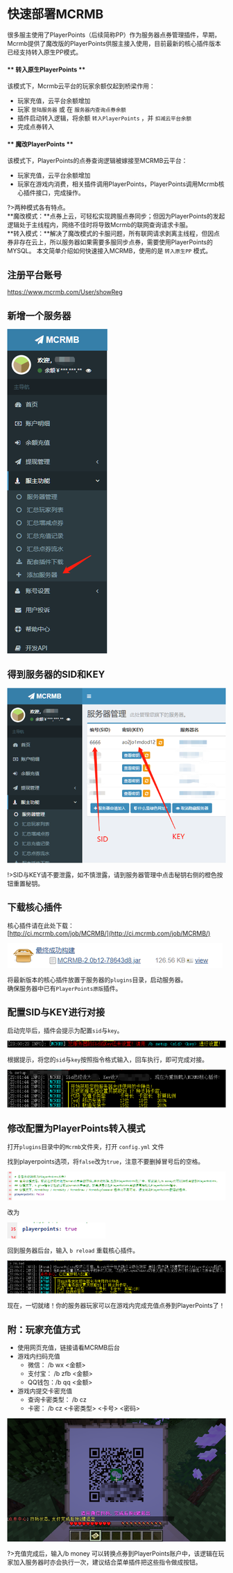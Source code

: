 # 快速部署MCRMB

很多服主使用了PlayerPoints（后续简称PP）作为服务器点券管理插件，早期，Mcrmb提供了魔改版的PlayerPoints供服主接入使用，目前最新的核心插件版本已经支持转入原生PP模式。


<!-- tabs:start -->

#### ** 转入原生PlayerPoints **

该模式下，Mcrmb云平台的玩家余额仅起到桥梁作用：

* 玩家充值，云平台余额增加
* 玩家 `登陆服务器` 或 在 `服务器内查询点券余额`
* 插件启动转入逻辑，将余额 `转入PlayerPoints` ，并 `扣减云平台余额`
* 完成点券转入

#### ** 魔改PlayerPoints **

该模式下，PlayerPoints的点券查询逻辑被嫁接至MCRMB云平台：

* 玩家充值，云平台余额增加
* 玩家在游戏内消费，相关插件调用PlayerPoints，PlayerPoints调用Mcrmb核心插件接口，完成操作。

<!-- tabs:end -->


?>两种模式各有特点。  
**魔改模式：**点券上云，可轻松实现跨服点券同步；但因为PlayerPoints的发起逻辑处于主线程内，网络不佳时将导致Mcrmb的联网查询请求卡服。  
**转入模式：**解决了魔改模式的卡服问题，所有联网请求剥离主线程，但因点券非存在云上，所以服务器如果需要多服同步点券，需要使用PlayerPoints的MYSQL。
本文简单介绍如何快速接入MCRMB，使用的是 `转入原生PP` 模式。

## 注册平台账号

https://www.mcrmb.com/User/showReg

## 新增一个服务器

![](.gitbook/assets/image%20%284%29.png)

## 得到服务器的SID和KEY

![](.gitbook/assets/image%20%286%29.png)

!>SID与KEY请不要泄露，如不慎泄露，请到服务器管理中点击秘钥右侧的橙色按钮重置秘钥。
## 下载核心插件

核心插件请在此处下载：  
[http://ci.mcrmb.com/job/MCRMB/](http://ci.mcrmb.com/job/MCRMB/)

![](.gitbook/assets/image%20%281%29.png)

将最新版本的核心插件放置于服务器的`plugins`目录，启动服务器。  
确保服务器中已有`PlayerPoints原版`插件。

## 配置SID与KEY进行对接

启动完毕后，插件会提示为配置`sid`与`key`。

![](.gitbook/assets/image%20%289%29.png)

根据提示，将您的`sid`与`key`按照指令格式输入，回车执行，即可完成对接。

![](.gitbook/assets/image%20%288%29.png)

## 修改配置为PlayerPoints转入模式

打开`plugins`目录中的`Mcrmb`文件夹，打开 `config.yml` 文件

找到playerpoints选项，将`false`改为`true`，注意不要删掉冒号后的空格。

![](.gitbook/assets/image%20%285%29.png)

改为

![](.gitbook/assets/image%20%2810%29.png)

回到服务器后台，输入 `b reload` 重载核心插件。

![](.gitbook/assets/image%20%2812%29.png)

现在，一切就绪！你的服务器玩家可以在游戏内完成充值点券到PlayerPoints了！

## 附：玩家充值方式

* 使用网页充值，链接请看MCRMB后台
* 游戏内扫码充值
  * 微信： /b wx &lt;金额&gt;
  * 支付宝： /b zfb &lt;金额&gt;
  * QQ钱包：/b qq &lt;金额&gt;
* 游戏内提交卡密充值
  * 查询卡密类型： /b cz
  * 卡密： /b cz &lt;卡密类型&gt; &lt;卡号&gt; &lt;密码&gt;
  
![](.gitbook/assets/20200416231926.png)

?>充值完成后，输入/b money 可以转换点券到PlayerPoints账户中，该逻辑在玩家加入服务器时亦会执行一次，建议结合菜单插件把这些指令做成按钮。
